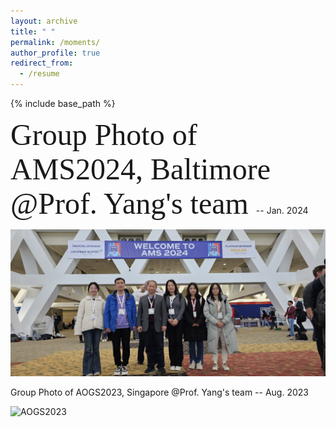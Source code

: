 ```yaml
---
layout: archive
title: " "
permalink: /moments/
author_profile: true
redirect_from:
  - /resume
---
```


{% include base_path %}

<font face="HEI" size=10>Group Photo of AMS2024, Baltimore @Prof. Yang's team </font>    -- Jan. 2024 

![AMS2024](/images/ST.jpg) <br>

Group Photo of AOGS2023, Singapore @Prof. Yang's team  -- Aug. 2023

![AOGS2023](/images/mmexport1691238112499.jpg) <br>




